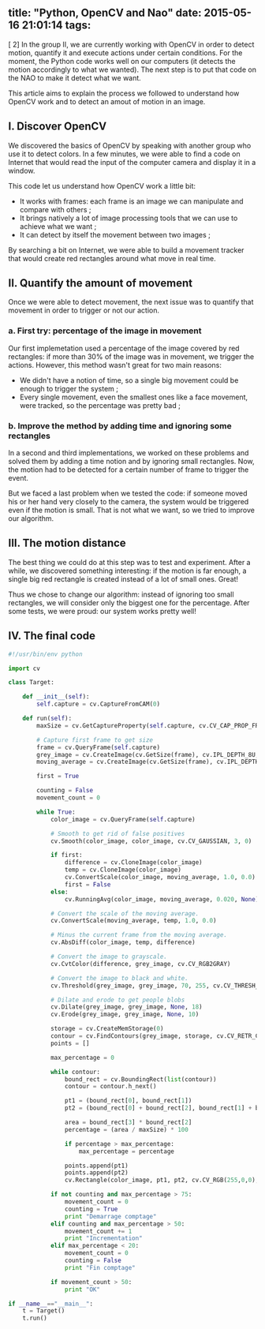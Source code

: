 title: "Python, OpenCV and Nao"
date: 2015-05-16 21:01:14
tags:
---

[ 2] In the group II, we are currently working with OpenCV in order to detect motion, quantify it and execute actions under certain conditions. For the moment, the Python code works well on our computers (it detects the motion accordingly to what we wanted). The next step is to put that code on the NAO to make it detect what we want.

This article aims to explain the process we followed to understand how OpenCV work and to detect an amout of motion in an image.


## I. Discover OpenCV

We discovered the basics of OpenCV by speaking with another group who use it to detect colors. In a few minutes, we were able to find a code on Internet that would read the input of the computer camera and display it in a window.

This code let us understand how OpenCV work a little bit:

- It works with frames: each frame is an image we can manipulate and compare with others ;
- It brings natively a lot of image processing tools that we can use to achieve what we want ;
- It can detect by itself the movement between two images ;

By searching a bit on Internet, we were able to build a movement tracker that would create red rectangles around what move in real time.


## II. Quantify the amount of movement

Once we were able to detect movement, the next issue was to quantify that movement in order to trigger or not our action.

### a. First try: percentage of the image in movement

Our first implemetation used a percentage of the image covered by red rectangles: if more than 30% of the image was in movement, we trigger the actions. However, this method wasn't great for two main reasons:

- We didn't have a notion of time, so a single big movement could be enough to trigger the system ;
- Every single movement, even the smallest ones like a face movement, were tracked, so the percentage was pretty bad ;

### b. Improve the method by adding time and ignoring some rectangles

In a second and third implementations, we worked on these problems and solved them by adding a time notion and by ignoring small rectangles. Now, the motion had to be detected for a certain number of frame to trigger the event.

But we faced a last problem when we tested the code: if someone moved his or her hand very closely to the camera, the system would be triggered even if the motion is small. That is not what we want, so we tried to improve our algorithm.


## III. The motion distance

The best thing we could do at this step was to test and experiment. After a while, we discovered something interesting: if the motion is far enough, a single big red rectangle is created instead of a lot of small ones. Great!

Thus we chose to change our algorithm: instead of ignoring too small rectangles, we will consider only the biggest one for the percentage. After some tests, we were proud: our system works pretty well!


## IV. The final code

``` python
#!/usr/bin/env python

import cv

class Target:

    def __init__(self):
        self.capture = cv.CaptureFromCAM(0)

    def run(self):
        maxSize = cv.GetCaptureProperty(self.capture, cv.CV_CAP_PROP_FRAME_WIDTH) * cv.GetCaptureProperty(self.capture, cv.CV_CAP_PROP_FRAME_HEIGHT)

        # Capture first frame to get size
        frame = cv.QueryFrame(self.capture)
        grey_image = cv.CreateImage(cv.GetSize(frame), cv.IPL_DEPTH_8U, 1)
        moving_average = cv.CreateImage(cv.GetSize(frame), cv.IPL_DEPTH_32F, 3)

        first = True

        counting = False
        movement_count = 0

        while True:
            color_image = cv.QueryFrame(self.capture)

            # Smooth to get rid of false positives
            cv.Smooth(color_image, color_image, cv.CV_GAUSSIAN, 3, 0)

            if first:
                difference = cv.CloneImage(color_image)
                temp = cv.CloneImage(color_image)
                cv.ConvertScale(color_image, moving_average, 1.0, 0.0)
                first = False
            else:
                cv.RunningAvg(color_image, moving_average, 0.020, None)

            # Convert the scale of the moving average.
            cv.ConvertScale(moving_average, temp, 1.0, 0.0)

            # Minus the current frame from the moving average.
            cv.AbsDiff(color_image, temp, difference)

            # Convert the image to grayscale.
            cv.CvtColor(difference, grey_image, cv.CV_RGB2GRAY)

            # Convert the image to black and white.
            cv.Threshold(grey_image, grey_image, 70, 255, cv.CV_THRESH_BINARY)

            # Dilate and erode to get people blobs
            cv.Dilate(grey_image, grey_image, None, 18)
            cv.Erode(grey_image, grey_image, None, 10)

            storage = cv.CreateMemStorage(0)
            contour = cv.FindContours(grey_image, storage, cv.CV_RETR_CCOMP, cv.CV_CHAIN_APPROX_SIMPLE)
            points = []

            max_percentage = 0

            while contour:
                bound_rect = cv.BoundingRect(list(contour))
                contour = contour.h_next()

                pt1 = (bound_rect[0], bound_rect[1])
                pt2 = (bound_rect[0] + bound_rect[2], bound_rect[1] + bound_rect[3])

                area = bound_rect[3] * bound_rect[2]
                percentage = (area / maxSize) * 100

                if percentage > max_percentage:
                    max_percentage = percentage

                points.append(pt1)
                points.append(pt2)
                cv.Rectangle(color_image, pt1, pt2, cv.CV_RGB(255,0,0), 1)

            if not counting and max_percentage > 75:
                movement_count = 0
                counting = True
                print "Demarrage comptage"
            elif counting and max_percentage > 50:
                movement_count += 1
                print "Incrementation"
            elif max_percentage < 20:
                movement_count = 0
                counting = False
                print "Fin comptage"

            if movement_count > 50:
                print "OK"

if __name__=="__main__":
    t = Target()
    t.run()
```